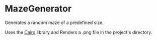 # MazeGenerator
Generates a random maze of a predefined size. 

Uses the [Cairo](http://cairographics.org/) library and Renders a .png file in the project's directory. 

